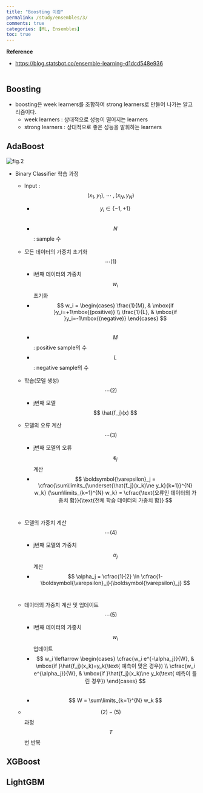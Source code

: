 ```yaml
---
title: "Boosting 이란"
permalink: /study/ensembles/3/
comments: true
categories: [ML, Ensembles]
toc: true
---
```


**Reference**

- https://blog.statsbot.co/ensemble-learning-d1dcd548e936
<br><br>

## Boosting

- boosting은 week learners를 조합하여 strong learners로 만들어 나가는 알고리즘이다.
  - week learners : 상대적으로 성능이 떨어지는 learners
  - strong learners : 상대적으로 좋은 성능을 발휘하는 learners


## AdaBoost

![fig.2](../images/ensembles_3_2.png)

- Binary Classifier 학습 과정
  - Input : $$ (x_1, y_1),\ \cdots\ ,(x_N, y_N) $$
    - $$ y_i \in \{-1, +1\} $$ <br>
    - $$ N $$ : sample 수

  - 모든 데이터의 가중치 초기화 $$ \cdots(1) $$
    - i번째 데이터의 가중치 $$ w_i $$ 초기화
    - $$ w_i =
      \begin{cases}
      \frac{1}{M}, & \mbox{if }y_i=+1\mbox{(positive)} \\
      \frac{1}{L}, & \mbox{if }y_i=-1\mbox{(negative)}
      \end{cases} $$ <br>
    - $$ M $$ : positive sample의 수
    - $$ L $$ : negative sample의 수

  - 학습(모델 생성) $$ \cdots(2) $$
    - j번째 모델 $$ \hat{f_j}(x) $$

  - 모델의 오류 계산 $$ \cdots(3) $$
    - j번째 모델의 오류 $$ \boldsymbol{\varepsilon}_j $$ 계산
    - $$ \boldsymbol{\varepsilon}_j =
      \cfrac{\sum\limits_{\underset{\hat{f_j}(x_k)\ne y_k}{k=1}}^{N} w_k}
      {\sum\limits_{k=1}^{N} w_k} =
      \cfrac{\text{오류인 데이터의 가중치 합}}{\text{전체 학습 데이터의 가중치 합}} $$ <br>

  - 모델의 가중치 계산 $$ \cdots(4) $$
    - j번째 모델의 가중치 $$ \alpha_j $$ 계산
    - $$ \alpha_j = \cfrac{1}{2}
      \ln \cfrac{1-\boldsymbol{\varepsilon}_j}{\boldsymbol{\varepsilon}_j} $$ <br>

  - 데이터의 가중치 계산 및 업데이트 $$ \cdots(5) $$
    - i번째 데이터의 가중치 $$ w_i $$ 업데이트
    - $$ w_i \leftarrow
      \begin{cases}
      \cfrac{w_i e^{-\alpha_j}}{W}, & \mbox{if }\hat{f_j}(x_k)=y_k(\text{ 예측이 맞은 경우}) \\
      \cfrac{w_i e^{\alpha_j}}{W}, & \mbox{if }\hat{f_j}(x_k)\ne y_k(\text{ 예측이 틀린 경우})
      \end{cases} $$ <br>
    - $$ W = \sum\limits_{k=1}^{N} w_k $$

  - $$ (2)- (5) $$ 과정 $$ T $$번 반복

## XGBoost

## LightGBM
